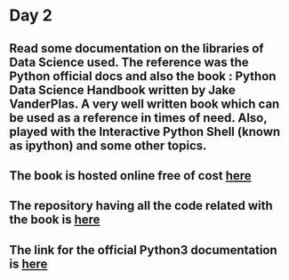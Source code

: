 # Day 2

## Read some documentation on the libraries of Data Science used. The reference was the Python official docs and also the book : Python Data Science Handbook written by Jake VanderPlas. A very well written book which can be used as a reference in times of need. Also, played with the Interactive Python Shell (known as ipython) and some other topics.
## The book is hosted online free of cost [here](https://jakevdp.github.io/PythonDataScienceHandbook/)
## The repository having all the code related with the book is [here](https://github.com/jakevdp/PythonDataScienceHandbook)
## The link for the official Python3 documentation is [here](https://docs.python.org/3/)
